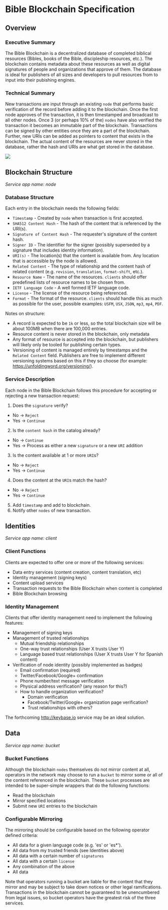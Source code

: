 # Bible Blockchain Specification

## Overview

### Executive Summary

The Bible Blockchain is a decentralized database of completed biblical resources (Bibles, books of the Bible, discipleship resources, etc.).  The blockchain contains metadata about these resources as well as digital signatures of people and organizations that approve of them.  The database is ideal for publishers of all sizes and developers to pull resources from to input into their pubishing engines.

### Technical Summary

New transactions are input through an existing `node` that performs basic verification of the record before adding it to the blockchain.  Once the first node approves of the transaction, it is then timestamped and broadcast to all other nodes.  Once 3 (or perhaps 10% of the) `nodes` have also verified the transaction it becomes an immutable part of the blockchain.  Transactions can be signed by other entities once they are a part of the blockchain.  Further, new URIs can be added as pointers to content that exists in the blockchain.  The actual content of the resources are never stored in the database, rather the hash and URIs are what get stored in the database.

<img src="https://docs.google.com/drawings/d/1KobvkGFYO16XAC7DBh7Xc5tkhkeBpXfMV8-dUgF-3bo/pub?w=910&amp;h=647">

## Blockchain Structure
*Service app name: node*

### Database Structure
Each entry in the blockchain needs the following fields:

 - `Timestamp` - Created by `node` when transaction is first accepted.
 - `SHA512 Content Hash` - The hash of the content that is referenced by the URI(s).
 - `Signature of Content Hash` - The requester's signature of the content hash.
 - `Signer ID` - The identifier for the signer (possibly superseded by a signature that includes identity information).
 - `URI(s)` - The location(s) that the content is available from.  Any location that is accessible by the node is allowed.
 - `Related Content` - The type of relationship and the content hash of related content (e.g. `revision`, `translation`, `format-shift`, etc.).
 - `Resource Name` - The name of the resources.  `clients` should offer predefined lists of resource names to be chosen from.
 - `IETF Language Code` - A well formed IETF language code.
 - `License` - The license of the resource being referenced.
 - `Format` - The format of the resource.  `clients` should handle this as much as possible for the user, possible examples: `USFM`, `USX`, `JSON`, `mp3`, `mp4`, `PDF`.

Notes on structure:
 - A record is expected to be `1k` or less, so the total blockchain size will be about 100MB when there are 100,000 entries.
 - Resource content is never stored in the blockchain, only metadata
 - Any format of resource is accepted into the blockchain, but publishers will likely only be tooled for publishing certain types.
 - Versioning of content is managed entirely by timestamps and the `Related Content` field.  Publishers are free to implement different versioning systems based on this if they so choose (for example: https://unfoldingword.org/versioning/).


### Service Description
Each node in the Bible Blockchain follows this procedure for accepting or rejecting a new transaction request:

1. Does the `signature` verify?
 - No → `Reject`
 - Yes → `Continue`
2. Is the `content hash` in the catalog already?
 - No → `Continue`
 - Yes → Process as either a new `signature` or a new `URI` addition
3. Is the content available at 1 or more `URI`s?
 - No → `Reject`
 - Yes → `Continue`
4. Does the content at the `URI`s match the hash?
 - No → `Reject`
 - Yes → `Continue`
5. Add `timestamp` and add to blockchain.
6. Notify other `nodes` of new transaction.


## Identities
*Service app name: client*

### Client Functions

Clients are expected to offer one or more of the following services:

 - Data entry services (content creation, content translation, etc)
 - Identity management (signing keys)
 - Content upload services
 - Transaction requests to the Bible Blockchain when content is completed
 - Bible Blockchain browsing

### Identity Management

Clients that offer identity management need to implement the following features:

 - Management of signing keys
 - Management of trusted relationships
   - Mutual friendship relationships
   - One-way trust relationships (User X trusts User Y)
   - Language based trust relationships (User X trusts User Y for Spanish content)
 - Verification of node identity (possibly implemented as badges)
   - Email confirmation (required)
   - Twitter/Facebook/Google+ confirmation
   - Phone number/text message verification
   - Physical address verification? (any reason for this?)
   - How to handle organization verification?
     - Domain verification
     - Facebook/Twitter/Google+ organization page verification?
     - Trust relationships with others?

The forthcoming http://keybase.io service may be an ideal solution.


## Data
*Service app name: bucket*

### Bucket Functions

Although the blockchain `nodes` themselves do not mirror content at all, operators in the network may choose to run a `bucket` to mirror some or all of the content referenced in the blockchain.  These `bucket` processes are intended to be super-simple wrappers that do the following functions:

 - Read the blockchain
 - Mirror specified locations
 - Submit new `URI` entries to the blockchain

### Configurable Mirroring

The mirroring should be configurable based on the following operator defined criteria:

 - All data for a given language code (e.g. 'es' or 'es*').
 - All data from my trusted friends (see Identities above)
 - All data with a certain number of `signatures`
 - All data with a certain `license`
 - Any combination of the above
 - All data

Note that operators running a bucket are liable for the content that they mirror and may be subject to take down notices or other legal ramifications.  Transactions in the blockchain cannot be guaranteed to be unencumbered from legal issues, so bucket operators have the greatest risk of the three services.

